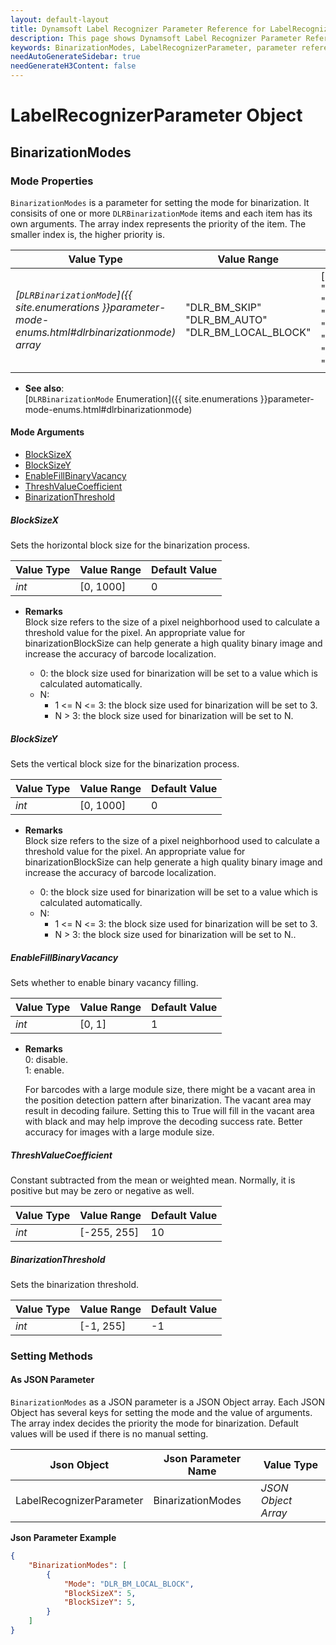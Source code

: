 ```yaml
---
layout: default-layout
title: Dynamsoft Label Recognizer Parameter Reference for LabelRecognizerParameter Object - BinarizationModes
description: This page shows Dynamsoft Label Recognizer Parameter Reference for LabelRecognizerParameter Object - BinarizationModes.
keywords: BinarizationModes, LabelRecognizerParameter, parameter reference, parameter
needAutoGenerateSidebar: true
needGenerateH3Content: false
---
```


# LabelRecognizerParameter Object

## BinarizationModes 

### Mode Properties
`BinarizationModes` is a parameter for setting the mode  for binarization. It consisits of one or more `DLRBinarizationMode` items and each item has its own arguments. The array index represents the priority of the item. The smaller index is, the higher priority is.

| Value Type | Value Range | Default Value |
| ---------- | ----------- | ------------- |
| *[`DLRBinarizationMode`]({{ site.enumerations }}parameter-mode-enums.html#dlrbinarizationmode) array* | "DLR_BM_SKIP"<br>"DLR_BM_AUTO"<br>"DLR_BM_LOCAL_BLOCK" | ["DLR_BM_LOCAL_BLOCK", "DLR_BM_SKIP", "DLR_BM_SKIP", "DLR_BM_SKIP", "DLR_BM_SKIP", "DLR_BM_SKIP", "DLR_BM_SKIP", "DLR_BM_SKIP"] |

- **See also**:   
    [`DLRBinarizationMode` Enumeration]({{ site.enumerations }}parameter-mode-enums.html#dlrbinarizationmode)
    
#### Mode Arguments
- [BlockSizeX](#blocksizex)
- [BlockSizeY](#blocksizey)
- [EnableFillBinaryVacancy](#enablefillbinaryvacancy)
- [ThreshValueCoefficient](#threshvaluecoefficient)
- [BinarizationThreshold](#binarizationThreshold)
 
##### BlockSizeX 
Sets the horizontal block size for the binarization process.

| Value Type | Value Range | Default Value | 
| ---------- | ----------- | ------------- |
| *int* | [0, 1000] | 0 |         

- **Remarks**    
  Block size refers to the size of a pixel neighborhood used to calculate a threshold value for the pixel. An appropriate value for binarizationBlockSize can help generate a high quality binary image and increase the accuracy of barcode localization.   

  - 0: the block size used for binarization will be set to a value which is calculated automatically.   
  - N:
     - 1 <= N <= 3: the block size used for binarization will be set to 3.
     - N > 3: the block size used for binarization will be set to N.
     
  


##### BlockSizeY 
Sets the vertical block size for the binarization process.

| Value Type | Value Range | Default Value | 
| ---------- | ----------- | ------------- |
| *int* | [0, 1000] | 0 |         

- **Remarks**     
  Block size refers to the size of a pixel neighborhood used to calculate a threshold value for the pixel. An appropriate value for binarizationBlockSize can help generate a high quality binary image and increase the accuracy of barcode localization.   

  - 0: the block size used for binarization will be set to a value which is calculated automatically.   
  - N:
     - 1 <= N <= 3: the block size used for binarization will be set to 3.
     - N > 3: the block size used for binarization will be set to N..


##### EnableFillBinaryVacancy 
Sets whether to enable binary vacancy filling.

| Value Type | Value Range | Default Value | 
| ---------- | ----------- | ------------- |
| *int* | [0, 1] | 1 |         

- **Remarks**     
  0: disable.   
  1: enable.

  For barcodes with a large module size, there might be a vacant area in the position detection pattern after binarization. The vacant area may result in decoding failure. Setting this to True will fill in the vacant area with black and may help improve the decoding success rate. Better accuracy for images with a large module size.  
  

##### ThreshValueCoefficient 
Constant subtracted from the mean or weighted mean. Normally, it is positive but may be zero or negative as well.

| Value Type | Value Range | Default Value | 
| ---------- | ----------- | ------------- |
| *int* | [-255, 255] | 10 |         

##### BinarizationThreshold
Sets the binarization threshold.

| Value Type | Value Range | Default Value | 
| ---------- | ----------- | ------------- |
| *int* | [-1, 255] | -1 |   


### Setting Methods

#### As JSON Parameter
`BinarizationModes` as a JSON parameter is a JSON Object array. Each JSON Object has several keys for setting the mode and the value of arguments. The array index decides the priority the mode  for binarization. Default values will be used if there is no manual setting.   


| Json Object |	Json Parameter Name | Value Type |
| ----------- | ------------------- | ---------- |
| LabelRecognizerParameter | BinarizationModes | *JSON Object Array* | 

**Json Parameter Example**   
```json
{
    "BinarizationModes": [
        {
            "Mode": "DLR_BM_LOCAL_BLOCK",
            "BlockSizeX": 5,
            "BlockSizeY": 5,
        }
    ]
}
```


&nbsp;
